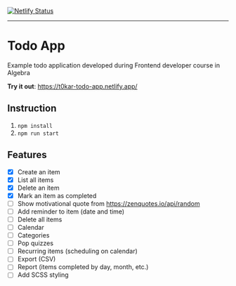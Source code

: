 [![Netlify Status](https://api.netlify.com/api/v1/badges/87c8c74f-2458-4a03-a3d2-5d3d60172469/deploy-status)](https://app.netlify.com/sites/t0kar-todo-app/deploys)

---

# Todo App

Example todo application developed during Frontend developer course in Algebra

**Try it out**: https://t0kar-todo-app.netlify.app/

## Instruction

1. `npm install`
2. `npm run start`

## Features

- [x] Create an item
- [x] List all items
- [x] Delete an item
- [x] Mark an item as completed
- [ ] Show motivational quote from https://zenquotes.io/api/random
- [ ] Add reminder to item (date and time)
- [ ] Delete all items
- [ ] Calendar
- [ ] Categories
- [ ] Pop quizzes
- [ ] Recurring items (scheduling on calendar)
- [ ] Export (CSV)
- [ ] Report (items completed by day, month, etc.)
- [ ] Add SCSS styling
